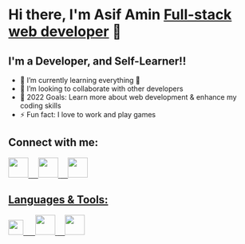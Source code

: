 <h1>Hi there, I'm Asif Amin <a href="https://asifaminisonline.github.io/portfolio_website/">Full-stack web developer</a> 👋</h1>
<h2>I'm a Developer, and Self-Learner!!</h2>
<ul>
  <li>🌱 I’m currently learning everything 🤣</li>
  <li>👯 I’m looking to collaborate with other developers</li>
  <li>🥅 2022 Goals: Learn more about web development & enhance my coding skills</li>
  <li>⚡ Fun fact: I love to work and play games</li>
</ul>

<h2>Connect with me:</h2>
<p>
<a href="https://github.com/asifaminisonline"> <img src= "https://camo.githubusercontent.com/61bdd2e32559622456274c196b0e3d8e1902895c74766d031c5a7df91b1d86a2/68747470733a2f2f63646e2e6a7364656c6976722e6e65742f6e706d2f73696d706c652d69636f6e734076362f69636f6e732f6769746875622e737667" style="width:40px; height:40px;">
<a href="https://www.linkedin.com/in/asif-amin-723680251/">&nbsp&nbsp&nbsp <img src= "https://camo.githubusercontent.com/9daae3dd5ec04b691eca3b0c17b90026308e0432f93f7b981d2710cdaa82557a/68747470733a2f2f63646e2e6a7364656c6976722e6e65742f6e706d2f73696d706c652d69636f6e734076362f69636f6e732f6c696e6b6564696e2e737667" style="width:40px; height:40px;">
<a href="https://twitter.com/AminAmi53306702"> &nbsp&nbsp&nbsp&nbsp<img src= "https://camo.githubusercontent.com/78177033dd771aae36f0c5924e15c067e603910458a6e944afb19a2c8e63a470/68747470733a2f2f63646e2e6a7364656c6976722e6e65742f6e706d2f73696d706c652d69636f6e734076362f69636f6e732f747769747465722e737667" style="width:40px; height:40px;">
</p>  
  
<h2>Languages & Tools:</h2> 
<p>
<a href="#"> <img src= "https://camo.githubusercontent.com/5fa137d222dde7b69acd22c6572a065ce3656e6ffa1f5e88c1b5c7a935af3cc6/68747470733a2f2f63646e2e6a7364656c6976722e6e65742f67682f64657669636f6e732f64657669636f6e2f69636f6e732f7673636f64652f7673636f64652d6f726967696e616c2e737667" style="width:30px; height:30px;">
<a href="#">&nbsp&nbsp&nbsp&nbsp <img src= "https://camo.githubusercontent.com/da7acacadecf91d6dc02efcd2be086bb6d78ddff19a1b7a0ab2755a6fda8b1e9/68747470733a2f2f63646e2e6a7364656c6976722e6e65742f67682f64657669636f6e732f64657669636f6e2f69636f6e732f68746d6c352f68746d6c352d6f726967696e616c2e737667" style="width:40px; height:40px;">
<a href="https://twitter.com/AminAmi53306702"> &nbsp&nbsp&nbsp&nbsp<img src= "https://camo.githubusercontent.com/78177033dd771aae36f0c5924e15c067e603910458a6e944afb19a2c8e63a470/68747470733a2f2f63646e2e6a7364656c6976722e6e65742f6e706d2f73696d706c652d69636f6e734076362f69636f6e732f747769747465722e737667" style="width:40px; height:40px;">
</p>


